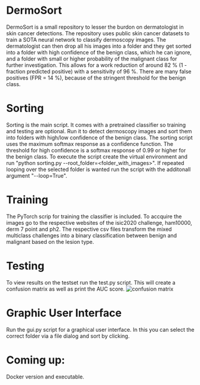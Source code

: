 # DermoSort
DermoSort is a small repository to lesser the burdon on dermatologist in skin cancer detections. The repository uses public skin cancer datasets to train a SOTA neural network to classify dermoscopy images. The dermatologist can then drop all his images into a folder and they get sorted into a folder with high confidence of the benign class, which he can ignore, and a folder with small or higher probability of the malignant class for further investigation. This allows for a work reduction of around 82 % (1 - fraction predicted positive) with a sensitivity of 96 %. There are many false positives (FPR = 14 %), because of the stringent threshold for the benign class.
# Sorting
Sorting is the main script. It comes with a pretrained classifier so training and testing are optional. Run it to detect dermoscopy images and sort them into folders with high/low confidence of the benign class. The sorting script uses the maximum softmax response as a confidence function. The threshold for high confidence is a softmax response of 0.99 or higher for the benign class. To execute the script create the virtual environment and run "python sorting.py --root_folder=<folder_with_images>". If repeated looping over the selected folder is wanted run the script with the additonall argument "--loop=True".
# Training
The PyTorch scrip for training the classifier is included. To accquire the images go to the respective websites of the isic2020 challenge, ham10000, derm 7 point and ph2. The respective csv files transform the mixed multiclass challenges into a binary classification between benign and malignant based on the lesion type.
# Testing
To view results on the testset run the test.py script. This will create a confusion matrix as well as print the AUC score.
![confusion matrix](https://github.com/Levin-Kobelke/DermoSort/edit/master/confMat.png?raw=true)

# Graphic User Interface
Run the gui.py script for a graphical user interface. In this you can select the correct folder via a file dialog and sort by clicking. 
# Coming up:
Docker version and executable.
